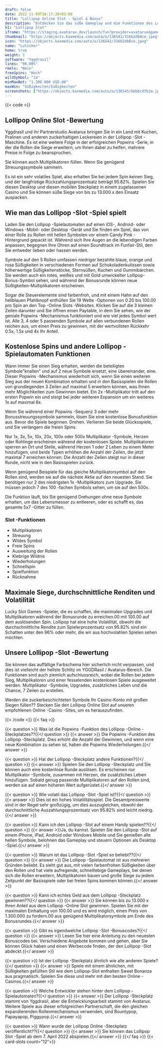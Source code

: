 ```yaml
---
draft: false
date: 2022-11-09T16:17:38+03:00
title: "Lollipop Online Slot - Spiel & Bonus"
description: "Entdecken Sie das süße Gameplay und die Funktionen des Lollipop -Online Slot in unserer vollständigen Bewertung. Wir zeigen auch, wo wir es mit dem besten Casino -Bonus spielen können."
h1: "Lollipop Slot"
iframe: "https://staging.avatarux.dev/launch/fun?provider=avatarux&game=lolli-pop&operator=demo&wallet=demo"
thumbnail: "https://objects.kaxmedia.com/auto/o/136542/316b2db8ce.jpeg"
icon: "https://objects.kaxmedia.com/auto/o/136542/316b2db8ce.jpeg"
name: "Lutscher"
home: true
weight: 1
software: "Yggdrasil"
lines: "96.00%"
reels: "Nein"
freeSpins: "Hoch"
wildSymbol: "Ja"
minMaxBet: "1.300.000 USD.00"
maxWin: "Süßigkeiten/Süßigkeiten"
screenshots: ["https://objects.kaxmedia.com/auto/o/136545/bbb6cdfb3a.jpeg"]
---
```


{{< code >}}<h2>Lollipop Online Slot -Bewertung</h2><p>Yggdrasil und ihr Partnerstudio Avatarux bringen Sie in ein Land mit Kuchen, Pralinen und anderen zuckerhaltigen Leckereien in der Lollipop -Slot -Maschine. Es ist eine weitere Folge in der erfolgreichen Popwins -Serie, in der die Rollen die Siege erweitern, um Ihnen dabei zu helfen, mehrere Preise in Folge zu beanspruchen.</p><p>Sie können auch Multiplikatoren füllen. Wenn Sie genügend Streuungssymbole sammeln.</p><p>Es ist ein sehr volatiles Spiel, also erhalten Sie bei jedem Spin keinen Sieg, und der langfristige Rückzahlungsprozentsatz beträgt 95.82%. Spielen Sie diesen Desktop und diesen mobilen Steckplatz in einem zugelassenen Casino und Sie können süße Siege von bis zu 13.000 x den Einsatz auspacken.</p><h2>Wie man das Lollipop -Slot -Spiel spielt</h2><p>Laden Sie den Lollipop -Spielautomaten auf einen iOS-, Android- oder Windows -Mobil- oder Desktop -Gerät und Sie finden ein Spiel, das von einer Rolle zu Rollen mit hellen Symbolen vor einem Candy Pink -Hintergrund gepackt ist. Während sich Ihre Augen an die lebendigen Farben anpassen, begegnen Ihre Ohren auf einen Soundtrack im Funfair-Stil, den Sie entweder lieben oder hassen werden.</p><p>Symbole auf den 5 Rollen umfassen niedriger bezahlte blaue, orange und rosa Süßigkeiten in verschiedenen Formen auf Schokoladenkulissen sowie höherwertige Süßigkeitenstöcke, Sternsüßen, Kuchen und Gummibärchen. Sie werden auch ein rotes, weißes und mit Gold umwickelter Lollipop-Bonus-Symbol sehen, und während der Bonusrunde können neue Süßigkeiten-Multiplikatoren erscheinen.</p><p>Sogar die Steuerelemente sind farbenfroh, und mit einem Hahn auf den hellblauen Pfahlknopf enthüllen Sie 19 Wette -Optionen von 0.20 bis 100.00 pro Spin an den Top -Online Slots -Websites. Klicken Sie auf die 3 kleinen Zeilen darunter und Sie öffnen einen Paytable, in dem Sie sehen, wie der geniale Popwins -Mechanismus funktioniert und wie viel jedes Symbol wert ist. Alle 3, 4 oder 5 passenden Symbole auf allen verbundenen Rollen reichen aus, um einen Preis zu gewinnen, mit der wertvollsten Rückkehr 0.5x, 1.5x und 4x Ihr Anteil.</p><h2>Kostenlose Spins und andere Lollipop -Spielautomaten Funktionen</h2><p>Wann immer Sie einen Sieg erhalten, werden die beteiligten Symbole"knallen" und auf 2 neue Symbole ersetzt, eine übereinander, eine. Dieser Popwins -Mechanismus wiederholt sich, wenn Sie einen weiteren Sieg aus der neuen Kombination erhalten und in den Basisspielen die Rollen von grundlegenden 3 Zeilen auf maximal 5 erweitern können, was Ihnen mehr Möglichkeiten zum Gewinnen bietet. Ein 2x -Multiplikator tritt auf den ersten Popwin ein und steigt bei jeder weiteren Expansion um ein weiteres 1x auf maximal 6x.</p><p>Wenn Sie während einer Popwins -Sequenz 3 oder mehr Bonusstreuungssymbole sammeln, lösen Sie eine kostenlose Bonusfunktion aus. Bevor die Spiele beginnen. Drehen. Verlieren Sie beide Glücksspiele, und Sie verlängern die freien Spins.</p><p>Nur 1x, 3x, 5x, 10x, 20x, 100x oder 500x Multiplikator -Symbole, Herzen oder Rohlinge erscheinen während der kostenlosen Spiele. Multiplikatoren sperren an Ort und Stelle, während Herzen 1 oder 2 Leben zu einem Meter hinzufügen, und beide Typen erhöhen die Anzahl der Zeilen, die jetzt maximal 7 erreichen können. Die Anzahl der Zeilen steigt nur in dieser Runde, nicht wie in den Basisspielen zurück.</p><p>Wenn genügend Beispiele für das gleiche Multiplikatorsymbol auf den Rollen sind, werden sie auf die nächste Aktie auf den neuesten Stand. Sie benötigen nur 2 des niedrigsten 1x -Multiplikators zum Upgrade. Sie müssen jedoch 7 des 100 -fachen Symbols sehen, um sie auf den 500x.</p><p>Die Funktion läuft, bis Sie genügend Drehungen ohne neue Symbole erhalten, um das Lebensmesser zu entleeren, oder es schafft es, das gesamte 5x7 -Gitter zu füllen.</p><h3>
Slot -Funktionen</h3><ul>
<li></span>
Multiplikatoren</li>
<li></span>
Streuung</li>
<li></span>
Wildes Symbol</li>
<li></span>
Freie Spins</li>
<li></span>
Ausweitung der Rollen</li>
<li></span>
Klebrige Wildnis</li>
<li></span>
Wiederholungen</li>
<li></span>
Schnellspin</li>
<li></span>
Spielfunktion</li>
<li></span>
Rücknahme</li></ul><h2>Maximale Siege, durchschnittliche Renditen und Volatilität</h2><p>Lucky Slot Games -Spieler, die es schaffen, die maximalen Upgrades und Multiplikatoren während der Bonusrunde zu erreichen.00 mit 100.00 auf dem auslösenden Spin. Lollipop hat eine hohe Volatilität, obwohl die durchschnittliche Rendite zum Spielerprozentsatz von 95.82% sind ein Schatten unter den 96% oder mehr, die wir aus hochvolatilen Spielen sehen möchten.</p><h2>Unsere Lollipop -Slot -Bewertung</h2><p>Sie können das auffällige Farbschema hier sicherlich nicht verpassen, und dies ist vielleicht der hellste Schlitz im YGGDRasil / Avatarux-Bereich. Die Funktionen sind auch ziemlich aufschlussreich, wobei die Rollen bei jedem Sieg, Multiplikatoren und einer fesselenden kostenlosen Spiele ausgeweitet werden. Multiplikator -Symbole, Upgrades, zusätzliches Leben und die Chance, 7 Zeilen zu erstellen.</p><p>Werden die zuckerbeschichteten Symbole Ihr Casino-Konto mit großen Siegen füllen?? Stecken Sie den Lollipop Online Slot auf unseren empfohlenen Online -Casino -Sites, um es herauszufinden.</p>
{{< /code >}}
{{< faq >}}

{{< question >}} Was ist die Popwins -Funktion des Lollipop -Online -Steckplatzes??{{</ question >}}
{{< answer >}} Die Popwins -Funktion des Lollipop -Steckplatz. Dies erhöht die Anzahl der Gewinnen, und wenn eine neue Kombination zu sehen ist, haben die Popwins Wiederholungen.{{</ answer >}}

{{< question >}} Hat der Lollipop -Steckplatz andere Funktionen?{{</ question >}}
{{< answer >}} Spielen Sie den Lollipop -Steckplatz und Sie können auch eine kostenlose Runde auslösen. Es erscheinen nur Multiplikator -Symbole, zusammen mit Herzen, die zusätzliches Leben hinzufügen. Sobald genug passende Multiplikatoren auf den Rollen sind, werden sie auf einen höheren Wert aufgerüstet.{{</ answer >}}

{{< question >}} Wie volatil das Lollipop -Slot -Spiel ist?{{</ question >}}
{{< answer >}} Dies ist ein hohes Volatilitätsspiel. Die Gesamtpreiswerte sind in der Regel sehr großzügig, um dies auszugleichen, obwohl der durchschnittliche Auszahlungsprozentsatz von 95.82% sind leicht niedrig.{{</ answer >}}

{{< question >}} Kann ich den Lollipop -Slot auf einem Handy spielen??{{</ question >}}
{{< answer >}}Ja, du kannst. Spielen Sie den Lollipop -Slot auf einem iPhone, iPad, Android oder Windows Mobile und Sie genießen alle hellen Symbole, belohnen das Gameplay und steuern Optionen als Desktop -Spiel.{{</ answer >}}

{{< question >}} Warum ist das Lollipop -Slot -Spiel so beliebt??{{</ question >}}
{{< answer >}} Die Lollipop -Spielautomat ist aus mehreren Gründen beliebt. Es sieht gut aus, mit vielen farbenfrohen Süßigkeiten über den Rollen und hat viele aufregende, schnelllebige Gameplays, bei denen sich die Rollen erweitern, Multiplikatoren bauen und große Siege zu jedem Zeitpunkt der Basisspiele oder bei freien Spins kommen können.{{</ answer >}}

{{< question >}} Kann ich echtes Geld aus dem Lollipop -Steckplatz gewinnen??{{</ question >}}
{{< answer >}} Sie können bis zu 13.000 x Ihren Anteil aus dem Lollipop -Online Slot gewinnen. Spielen Sie mit der maximalen Einhaltung von 100.00 und es wird möglich, einen Preis von 1.300.000 zu fordern.00 aus genügend Multiplikatorsymbole am Ende des Bonusrundes.{{</ answer >}}

{{< question >}} Gibt es irgendwelche Lollipop -Slot -Bonuscodes?{{</ question >}}
{{< answer >}} Lesen Sie hier eine Anleitung zu den neuesten Bonuscodes bei. Verschiedene Angebote kommen und gehen, aber Sie können Glück haben und einen Werbecode finden, der den Lollipop -Slot abdeckt.{{</ answer >}}

{{< question >}} Ist der Lollipop -Steckplatz ähnlich wie alle anderen Spiele?{{</ question >}}
{{< answer >}} Spiele mit einem ähnlichen, mit Süßigkeiten gefüllten Stil wie dem Lollipop-Slot enthalten Sweet Bonanza aus pragmatisch. Spielen Sie diese und mehr mit den besten Online -Casinos.{{</ answer >}}

{{< question >}} Welche Entwickler stehen hinter dem Lollipop -Spielautomaten?{{</ question >}}
{{< answer >}} Der Lollipop -Steckplatz stammt von Yggdrasil, aber die Entwicklungsarbeit stammt von Avatarux. Weitere Spiele aus dieser erfolgreichen Partnerschaft, die den gleichen expandierenden Rollenmechanismus verwenden, sind Bountypop, Papayapop, Piggypop.{{</ answer >}}

{{< question >}} Wann wurde der Lollipop Online -Steckplatz veröffentlicht??{{</ question >}}
{{< answer >}} Sie können das Lollipop Slot -Spiel ab dem 7. April 2022 abspielen.{{</ answer >}}
{{</ faq >}}
{{< card-slots count="12">}}